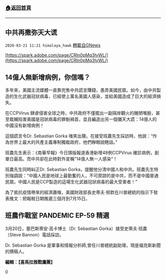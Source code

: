 ###  [:house:返回首頁](https://github.com/ourhimalayas/txt)
---

## 中共再撒弥天大谎
`2020-03-21 11:21 himalaya_hawk` [轉載自GNews](https://gnews.org/zh-hant/147780/)

[https://spark.adobe.com/page/CRln0pMq3IyWL/](https://spark.adobe.com/page/CRln0pMq3IyWL/)

##  **14億人無新增病例，你信嗎？** 

多年來，美國主流媒體一直靠兜售中共謊言賺錢，愚弄美國民眾。如今，由中共製造的生化武器冠狀病毒，已經使上萬名美國人感染，並給美國造成了巨大的經濟損失。

在CCPVirus 肆虐侵害全球之時，中共政府不僅擺出一副隔岸觀火的醜陋嘴臉，甚至栽贓陷害美國是冠狀病毒的罪魁禍首，並且編造出另一個彌天大謊：14億人的中國沒有新增病例！

這個謊言令Dr. Sebastian Gorka 嗤笑出聲。在接受班農先生採訪時，他說：“作為世界上最大的共產主義專制獨裁政府，他們睜眼說瞎話。”

班農先生表示：《南華早報》今日頭版報道香港新增48例CCPVirus 確診病例，創單日最高。而中共卻在此時對外宣稱“14億人無一人感染”！

班農先生同時糾正Dr. Sebastian Gorka，提醒他分清中國人和中共。班農先生特別強調說：“中國人民是地球上最勤奮的人，不可原諒的是中共，而不是中國普通民眾。中國人民是CCP製造的這場生化武器冠狀病毒的最大受害者！”

為了抵抗疫情帶來的經濟蕭條，美國財政部長史蒂夫·努欽在川普總統的指示下發表推文：把報稅日期推遲三個月到7月15日。

## **班農作戰室 PANDEMIC EP-59 精選**

3月20日，塞巴斯蒂安·高卡博士（Dr. Sebastian Gorka）接受史蒂夫·班農（Steve Bannon）電話採訪。

Dr. Sebastian Gorka 是軍事和情報分析師,曾任川普總統副助理，現是福克斯新聞的撰稿人。



**編輯：【喜馬拉雅戰鷹團】**

0
